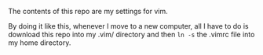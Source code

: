 The contents of this repo are my settings for vim.

By doing it like this, whenever I move to a new computer, all I have to do is download this repo into my .vim/ directory and then `ln -s` the .vimrc file into my home directory.
